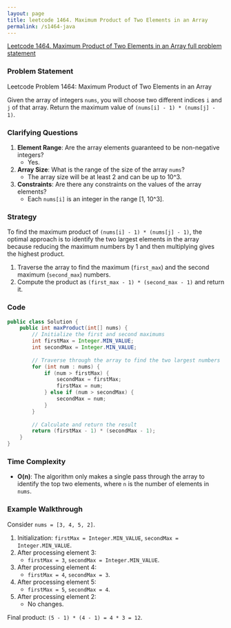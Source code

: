 ```yaml
---
layout: page
title: leetcode 1464. Maximum Product of Two Elements in an Array
permalink: /s1464-java
---
```

[Leetcode 1464. Maximum Product of Two Elements in an Array full problem statement](https://algoadvance.github.io/algoadvance/l1464)
### Problem Statement

Leetcode Problem 1464: Maximum Product of Two Elements in an Array

Given the array of integers `nums`, you will choose two different indices `i` and `j` of that array. Return the maximum value of `(nums[i] - 1) * (nums[j] - 1)`.

### Clarifying Questions

1. **Element Range**: Are the array elements guaranteed to be non-negative integers?
   - Yes.
2. **Array Size**: What is the range of the size of the array `nums`?
   - The array size will be at least 2 and can be up to 10^3.
3. **Constraints**: Are there any constraints on the values of the array elements?
   - Each `nums[i]` is an integer in the range [1, 10^3].

### Strategy

To find the maximum product of `(nums[i] - 1) * (nums[j] - 1)`, the optimal approach is to identify the two largest elements in the array because reducing the maximum numbers by 1 and then multiplying gives the highest product.

1. Traverse the array to find the maximum (`first_max`) and the second maximum (`second_max`) numbers.
2. Compute the product as `(first_max - 1) * (second_max - 1)` and return it.

### Code

```java
public class Solution {
    public int maxProduct(int[] nums) {
        // Initialize the first and second maximums
        int firstMax = Integer.MIN_VALUE;
        int secondMax = Integer.MIN_VALUE;
        
        // Traverse through the array to find the two largest numbers
        for (int num : nums) {
            if (num > firstMax) {
                secondMax = firstMax;
                firstMax = num;
            } else if (num > secondMax) {
                secondMax = num;
            }
        }
        
        // Calculate and return the result
        return (firstMax - 1) * (secondMax - 1);
    }
}
```

### Time Complexity

- **O(n)**: The algorithm only makes a single pass through the array to identify the top two elements, where `n` is the number of elements in `nums`.

### Example Walkthrough

Consider `nums = [3, 4, 5, 2]`.

1. Initialization: `firstMax = Integer.MIN_VALUE`, `secondMax = Integer.MIN_VALUE`.
2. After processing element 3:
   - `firstMax = 3`, `secondMax = Integer.MIN_VALUE`.
3. After processing element 4:
   - `firstMax = 4`, `secondMax = 3`.
4. After processing element 5:
   - `firstMax = 5`, `secondMax = 4`.
5. After processing element 2:
   - No changes.
   
Final product: `(5 - 1) * (4 - 1) = 4 * 3 = 12`.